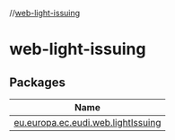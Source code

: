 //[web-light-issuing](index.md)

# web-light-issuing

## Packages

| Name |
|---|
| [eu.europa.ec.eudi.web.lightIssuing](web-light-issuing/eu.europa.ec.eudi.web.lightIssuing/index.md) |

